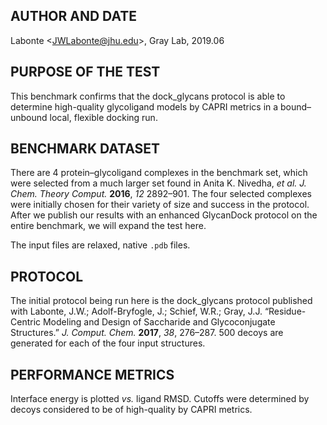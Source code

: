 ## AUTHOR AND DATE
Labonte &lt;JWLabonte@jhu.edu&gt;, Gray Lab, 2019.06

## PURPOSE OF THE TEST
This benchmark confirms that the dock_glycans protocol is able to determine high-quality glycoligand models by CAPRI metrics in a bound&ndash;unbound local, flexible docking run.

## BENCHMARK DATASET
There are 4 protein&ndash;glycoligand complexes in the benchmark set, which were selected from a much larger set found in Anita K. Nivedha, <i>et al.</i> <cite>J. Chem. Theory Comput.</cite> <b>2016</b>, <i>12</i> 2892&ndash;901. The four selected complexes were initially chosen for their variety of size and success in the protocol. After we publish our results with an enhanced GlycanDock protocol on the entire benchmark, we will expand the test here.

The input files are relaxed, native <code>.pdb</code> files.

## PROTOCOL
The initial protocol being run here is the dock_glycans protocol published with Labonte, J.W.; Adolf-Bryfogle, J.; Schief, W.R.; Gray, J.J. “Residue-Centric Modeling and Design of Saccharide and Glycoconjugate Structures.” <cite>J. Comput. Chem.</cite> <b>2017</b>, <i>38</i>, 276–287. 500 decoys are generated for each of the four input structures.

## PERFORMANCE METRICS
Interface energy is plotted <i>vs.</i> ligand RMSD. Cutoffs were determined by decoys considered to be of high-quality by CAPRI metrics.
